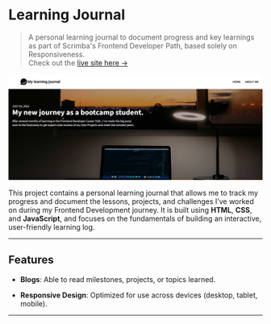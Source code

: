 # Learning Journal

> A personal learning journal to document progress and key learnings as part of Scrimba's Frontend Developer Path, based solely on Responsiveness.  
> Check out the [live site here →](https://chris-learning-journal.netlify.app/)

![image](https://github.com/chrisedeson/scrimba-homework/blob/main/my_learning_journal/images/learning-journal.jpg?raw=true)

This project contains a personal learning journal that allows me to track my progress and document the lessons, projects, and challenges I’ve worked on during my Frontend Development journey. It is built using **HTML**, **CSS**, and **JavaScript**, and focuses on the fundamentals of building an interactive, user-friendly learning log.

---

## Features

- **Blogs**: Able to read milestones, projects, or topics learned.

- **Responsive Design**: Optimized for use across devices (desktop, tablet, mobile).

---